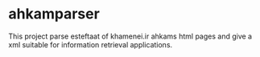 ahkamparser
===========
This project parse esteftaat of khamenei.ir ahkams html pages and give a xml suitable for information retrieval applications.